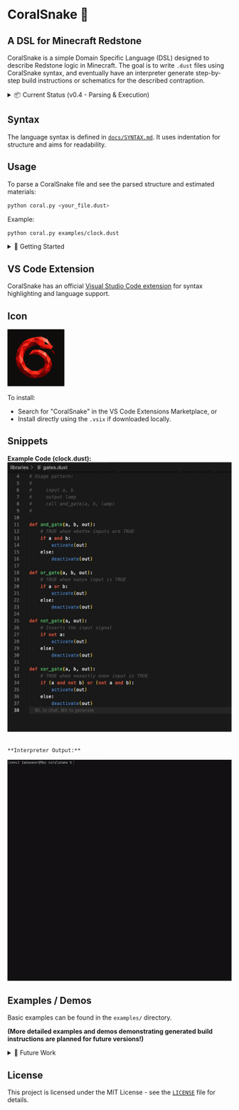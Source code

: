 # CoralSnake 🐍

## A DSL for Minecraft Redstone

CoralSnake is a simple Domain Specific Language (DSL) designed to describe Redstone logic in Minecraft. The goal is to write `.dust` files using CoralSnake syntax, and eventually have an interpreter generate step-by-step build instructions or schematics for the described contraption.

<details>
<summary>📦 Current Status (v0.4 - Parsing & Execution)</summary>

*   **Parsing:** The interpreter (`coral.py`) now supports inputs, outputs, variables, parameterized functions (with parameters) and argument-passing in calls, along with control flow and action statements.
*   **Standard Library:** You can define and call reusable functions across `.dust` files (e.g., logic gate libraries and imports).
*   **Structure Output:** Prints a structured view of the parsed program with clear indentation and command sequencing.
*   **Material Estimation:** Provides a basic estimate of required Redstone components based on the parsed commands.
*   **Execution Notes:** Outputs execution notes showing function signatures, steps, and call arguments. Full simulation logic (state changes, loops, timing) is still under development.

</details>

## Syntax

The language syntax is defined in [`docs/SYNTAX.md`](docs/SYNTAX.md). It uses indentation for structure and aims for readability.

## Usage

To parse a CoralSnake file and see the parsed structure and estimated materials:

```bash
python coral.py <your_file.dust>
```

Example:
```bash
python coral.py examples/clock.dust
```

<details>
<summary>🚀 Getting Started</summary>

To run the CoralSnake parser, make sure you have Python 3 installed. Then from your terminal:

1. Install Python:
   - Windows: Download and install from [Python.org](https://www.python.org/downloads/)
   - Mac: Use Homebrew: `brew install python3`
   - Linux: Python is usually pre-installed, or use: `sudo apt install python3`

2. Download CoralSnake:
   ```bash
   # Clone the repository (HTTPS)
   git clone https://github.com/TitaniteScale/coralsnake.git

   # Or clone via SSH:
   git clone git@github.com:TitaniteScale/coralsnake.git

   # Go into the project folder
   cd coralsnake
   ```

3. You're ready to run CoralSnake!

```bash
python3 coral.py your_file.dust
```

This will display the parsed structure and an estimate of Redstone components needed.

</details>

## VS Code Extension

CoralSnake has an official [Visual Studio Code extension](https://marketplace.visualstudio.com/items?itemName=TitaniteScale.coralsnake) for syntax highlighting and language support.

## Icon

![CoralSnake Language Icon](assets/icon.png)


To install:
- Search for "CoralSnake" in the VS Code Extensions Marketplace, or
- Install directly using the `.vsix` if downloaded locally.

## Snippets

**Example Code (clock.dust):**
![The example illustrates clearly structured definitions for basic logical gates (AND, OR, XOR, NOT), demonstrating syntax highlighting and readability provided by the extension.](assets/code1.jpg)


```

**Interpreter Output:**
```
![Running coral.py to interpret examples/clock.dust shows the parsed structure and estimated materials needed](assets/output1.gif)


## Examples / Demos

Basic examples can be found in the `examples/` directory.

**(More detailed examples and demos demonstrating generated build instructions are planned for future versions!)**

<details>
<summary>🧪 Future Work</summary>

*   Implement the execution engine to simulate the Redstone logic.
*   Develop the build instruction generation based on parsed and executed logic.
*   Potentially add support for schematic generation (.litematic, .schem).
*   Refine syntax and add more advanced Redstone concepts.

</details>

## License

This project is licensed under the MIT License - see the [`LICENSE`](LICENSE) file for details.
